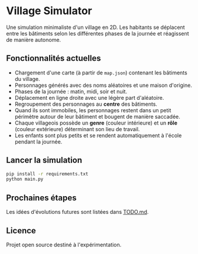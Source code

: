 # Village Simulator

Une simulation minimaliste d'un village en 2D. Les habitants se déplacent entre les bâtiments selon les différentes phases de la journée et réagissent de manière autonome.

## Fonctionnalités actuelles

- Chargement d'une carte (à partir de `map.json`) contenant les bâtiments du village.
- Personnages générés avec des noms aléatoires et une maison d'origine.
- Phases de la journée : matin, midi, soir et nuit.
- Déplacement en ligne droite avec une légère part d'aléatoire.
- Regroupement des personnages au **centre** des bâtiments.
- Quand ils sont immobiles, les personnages restent dans un petit périmètre autour de leur bâtiment et bougent de manière saccadée.
- Chaque villageois possède un **genre** (couleur intérieure) et un **rôle** (couleur extérieure) déterminant son lieu de travail.
- Les enfants sont plus petits et se rendent automatiquement à l'école pendant la journée.

## Lancer la simulation

```bash
pip install -r requirements.txt
python main.py
```

## Prochaines étapes

Les idées d'évolutions futures sont listées dans [TODO.md](TODO.md).

## Licence

Projet open source destiné à l'expérimentation.
